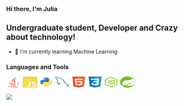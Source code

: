 ### Hi there, I'm Julia
## Undergraduate student, Developer and Crazy about technology!

- 🤖 I'm currently learning Machine Learning 
<!--
- 📖 I’m currently working on a scientific reasearch project
-->

### Languages and Tools
<div style="display: inline_block">
  <img align="center" alt="Julia-Java" height="30" width="40" src="https://raw.githubusercontent.com/devicons/devicon/master/icons/java/java-plain.svg">
  <img align="center" alt="Julia-Js" height="30" width="40" src="https://raw.githubusercontent.com/devicons/devicon/master/icons/javascript/javascript-plain.svg">
  <img align="center" alt="Julia-Python" height="30" width="40" src="https://raw.githubusercontent.com/devicons/devicon/master/icons/python/python-original.svg">
  <img align="center" alt="Julia-MySQL" height="30" width="40" src="https://raw.githubusercontent.com/devicons/devicon/master/icons/mysql/mysql-plain.svg">
  <img align="center" alt="Julia-HTML" height="30" width="40" src="https://raw.githubusercontent.com/devicons/devicon/master/icons/html5/html5-original.svg">
  <img align="center" alt="Julia-CSS" height="30" width="40" src="https://raw.githubusercontent.com/devicons/devicon/master/icons/css3/css3-original.svg">
  <img align="center" alt="Julia-Node" height="30" width="40" src="https://raw.githubusercontent.com/devicons/devicon/master/icons/nodejs/nodejs-plain.svg">
  <img align="center" alt="Julia-Spring" height="30" width="40" src="https://raw.githubusercontent.com/devicons/devicon/master/icons/spring/spring-original.svg">
</div>

<div><br>
  <a href="https://github.com/julia-rolemberg">
 <!-- <img height="180em" src="https://github-readme-stats.vercel.app/api?username=julia-rolemberg&show_icons=false&theme=dark&include_all_commits=true&count_private=true"/> -->
  <img height="180em" src="https://github-readme-stats.vercel.app/api/top-langs/?username=julia-rolemberg&layout=compact&langs_count=7&theme=dark&hide=jupyter%20notebook"/>
</div>
  

<!--
![Java](https://img.shields.io/badge/Java-orange?style=flat-square&logo=java)
![JavaScript](https://img.shields.io/badge/JavaScript-d4bd02?style=flat-square&logo=javascript&logoColor=white)
![Python](https://img.shields.io/badge/python-%2314354C.svg?style=flat-square&logo=python&logoColor=white)
![MySQL](https://img.shields.io/badge/-MySQL-black?style=flat-square&logo=mysql)
![NodeJs](https://img.shields.io/badge/node.js-%2343853D.svg?style=flat-square&logo=node-dot-js&logoColor=white)
![HTML5](https://img.shields.io/badge/html5-%23E34F26.svg?style=flat-square&logo=html5&logoColor=white)
![CSS3](https://img.shields.io/badge/css3-%231572B6.svg?style=flat-square&logo=css3&logoColor=white)
![SpringBoot](https://img.shields.io/badge/Spring-6DB33F?style=flat-square&logo=spring&logoColor=white)

-->
